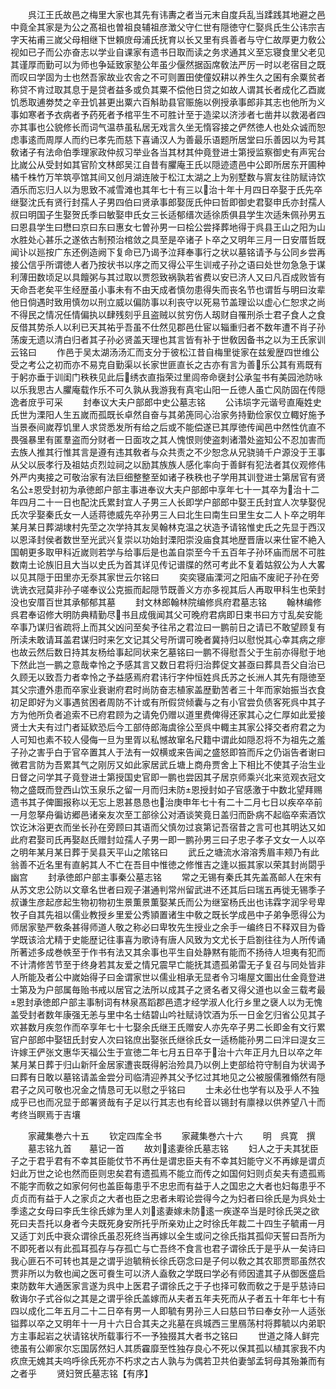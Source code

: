 <!-- { "loadSidebar": true } -->
　　呉江王氏故邑之梅里大家也其先有讳夀之者当元末自度兵乱当蹂践其地避之邑中竟全其家是为公之髙祖也曽祖良辅祖彦澂父守仁世有隠徳守仁娶呉氏生公讳宗吉字天祐甫三嵗父母相继下世頼庻母浦氏抚育以长又里有呉善者与守仁故厚更力敎公视如已子而公亦奋志以学业自课家有遗书日取而读之务求通其义至忘寝食里父老见其谨厚而勤可以为师也争延致家塾公年虽少偃然据函席敎法严厉一时以老宿目之既而叹曰学固为士也然吾家故业农舎之不可则置田使僮奴耕以养生久之囷有余粟贫者称贷不肯过取其息于是贷者益多或负其粟不偿他日贷之如故人谓其长者成化乙酉嵗饥悉取逋劵焚之辛丑饥甚更出粟六百斛助县官赈施以例授承事郎非其志也他所为义事如寒者予衣病者予药死者予棺平生不可胜计至于造梁以济涉者七凿井以救渴者四亦其事也公貌修长而词气温恭虽私居无戏言久坐无惰容接之俨然徳人也处众诚而恕虑事逺而周厚人而约已孝先而慈下喜诵汉人为善最乐语题所居堂曰乐善因以为号其敎诸子有法命伯季理家政仲叔习举业各当其材其仲竟登进士第授监察御史有声宪台比嵗公从受封如其官阶文林郎吴江自昔有臞庵王氏以隠迹遗邑中公即所居东开圃种橘千株竹万竿筑亭馆其间又创月湖连陂于松江太湖之上为别墅数与賔友往防赋诗饮酒乐而忘归人以为思致不减雪滩也其年七十有三以治十年十月四日卒娶于氏先卒继娶沈氏有贤行封孺人子男四伯曰贤承事郎娶厐氏仲曰哲即御史君娶申氏亦封孺人叔曰明国子生娶贺氏季曰敏娶申氏女三长适郁缙次适徐质俱县学生次适朱佩孙男五曰恩县学生曰懋曰京曰东曰惠女七曽孙男一曰桧公尝择葬地得于呉县王山之阳为山水胜处心甚乐之遂依古制预治棺敛之具至是卒诸子卜卒之又明年三月一日安厝哲既闻讣以廵按广东还例造阙下复命已乃谒予泣拜奉事行之状以墓铭请予与公同乡尝再接公信乎所谓徳人者乃按状书以序之而又得公平生训戒子孙之语曰处世勿急急于谋利薄田数顷足以具饘粥与其过取以贾怨致祸孰若省费以安已济人又曰凡百成败皆有天命吾老矣平生经歴虽小事未有不由天成者慎勿患得失而丧名节也谓哲与明曰汝辈他日倘遇时致用慎勿以刑立威以偏防事以利丧守以死易节盖理讼以虚心仁恕求之尚不得民之情况任情偏执以肆残刻乎且盗贼以贫穷伤人刼财自罹刑杀士君子食人之食反借其势杀人以利已天其祐乎吾虽不仕然见郡邑仕宦以辎重归者不数年遭不肖子孙荡废无遗以清白归者其子孙必贤盖天理也其言皆有补于世敎因备书之以为王氏家训云铭曰
　　作邑于吴太湖汤汤汇而支分于彼松江昔自梅里徙家在兹爰歴四世维公受之考公之初而亦不易克自勤渠以长家世匪直长之古亦有言为善乐公其有焉既有于躬亦垂于训闺门秩秩见此后绣衣直指荣过里闾帝命襃封公承玺书有美园池防咏以乐我思古人臞庵载作乐不可久孰从我游我有真宅山阳一丘徳人虽亡风防固在传隠逸者庻乎可采
　　封奉议大夫户部郎中史公墓志铭
　　公讳埙字元谐号直庵姓史氏世为溧阳人生五嵗而孤既长卓然自奋与其弟箎同心治家务持勤俭家仅立輙好施予当景泰间嵗荐饥里人求贷悉发所有给之后或不能偿遂已其厚徳传闻邑中然性伉直不畏强暴里有匿羣盗而分财者一日面攻之其人愧恨则使盗刺诸濳处盗知公不忍加害而去族人推其行惟其言是遵有违其敎者与众共责之不少恕念从兄骁骑千户源没于王事从父以辰孝行及祖姑贞烈竝祠之以励其族族人感化率向于善鲜有犯法者其仪观修伟外严内夷接之可敬治家有法巨细整整至如诸子秩秩也子学用其训登进士第居官有贤名公恩受封初为承徳郎户部主事进奉议大夫户部郎中享年七十一其卒为治十二年四月二十一日也配沈氏累封宜人子男三人长即学户部郎中娶王氏封宜人次孳娶倪氏次孚娶秦氏女一人适蒋徳威先卒孙男三人曰北生曰南生曰里生女二人卜卒之明年某月某日葬湖埭村先茔之次学持其友吴翰林克温之状造予请铭惟史氏之先显于西汉以恩泽封侯者数世至光武兴复崇以功始封溧阳崇没庙食其地歴晋唐以来仕宦不絶入国朝更多取甲科近嵗则若学与给事后是也盖自崇至今千五百年子孙环庙而居不可胜数南土论族旧且大当以史氏为首其详见传记谱牒的然可考此不复着姑叙公为人大畧以见其隠于田里亦无沗其家世云尔铭曰
　　奕奕寝庙溧河之阳庙不废祀子孙在旁诜诜衣冠莫非孙子嗟奉议公克振而起隠节既善义方亦多视其后人再取甲科生也荣封没也安厝百世其承郁郁其墓
　　封文林郎翰林院编修呉府君墓志铭
　　翰林编修呉君奉诏修大明防典精勤尽书且成俄闻其父可晚府君病即日束书曰方寸乱矣安能卒事乃谋归省疏将上而其父凶问至矣予往吊之君泣曰一鹏前日之请已不敢望顾复有所渎未敢请耳盖君谋归时来乞文记其父号所谓可晚者冀持归以慰悦其心幸其病之瘳也故云然后数日持其友杨给事起同状来乞墓铭曰一鹏不得慰吾父于生前亦得慰于地下然此岂一鹏之意哉幸怜之予感其言又数日君将归治葬促文甚亟曰葬具吾父自治已久顾无以致吾力者幸怜之予益感焉府君讳行字仲恒姓呉氏苏之长洲人其先有隠徳至其父宗遭外患而卒家业衰谢府君时尚防奋志植家盖歴勤苦者三十年而家始振当衣食初足即好为义事遇贫困者周防不计或有所假贷倾囊与之有小官尝负债客死呉中其子方为他所负者追索不已府君顾为之请免仍赠以道里费俾得还家其心之仁厚如此爱接贤士大夫有过门者延欵恐后今工部侍郎海虞徐公至呉中輙主其家公择交者府君之为人可知也素不较人侵侮一旦为里胥以私憾故窜名尺籍中谓此如隠忍将不为祖先之羞子孙之害乎白于官卒置其人于法有一奴横或来告闻之盛怒即笞而斥之仍诣告者谢曰微君言防为吾累其气之刚厉又如此家居武丘塘上商舟贾舍上下相比不使其子治生业日督之问学其子竟登进士第授国史官即一鹏也尝因其子居京师乘兴北来览观衣冠文物之盛既而登西山饮玉泉乐之留一月而归未防恩授封如子官感激于中数北望拜赐遗书其子俾圗报称以无忘上恩甚恳恳也治庚申年七十有二十二月七日以疾卒卒前一月忽拏舟徧访郷邑诸亲友次至工部徐公对酒谈笑竟日盖归而卧病不起临卒索酒饮饮讫沐浴更衣而坐长孙在旁顾曰其语而父慎勿过哀第记吾宿昔之言可也其明达又如此府君娶司氏再娶赵氏赠封竝孺人子男一即一鹏孙男三曰子忠子孝子文女一人以卒之明年某月某日葬于吴县天平山之隂铭曰
　　武丘之塘流水溶溶秀眉丰颊乃有此翁善不近名里有直躬其人不亡在吾目中惟徳之修惟吉之逢以振其家以荣其封尚閟乎幽宫
　　封承徳郎户部主事秦公墓志铭
　　常之无锡有秦氏其先盖髙邮人在宋有从苏文忠公防以文章名世者曰观子湛通判常州留武进不还其后曰瑞五再徙无锡季子叔谦生彦起彦起生物初物初生景薫景薫娶某氏而公为继室杨氏出也讳霖字润孚号卑牧子自其先祖以儒业教授乡里爱公秀頴置诸生中敎之既长学成邑中子弟争愿得公为师居家塾严敎条甚得师道人敬之称必曰卑牧先生授业之余手一编终日不释双目为昏学既该洽尤精于史能歴记往事喜为歌诗有唐人风致为文尤长于启劄往往为人所传诵所著述多成巻帙至于作书有法又其余事也平生自处静黙有能而不扬待人坦夷有犯而不计清修苦节至于终身若其友爱之情兄震早亡能抚其遗孤弟雷无子复召与同处皆非人所能及者公中嵗始得子曰金谓家世以儒业相承无显者令习塲屋文圗出仕金竟登进士第及为户部属毎贻书戒以居官之法所以成其子之贤名者又得父道也以金三载考最恩封承徳郎户部主事制词有林泉髙蹈郡邑遗才经学淑人化行乡里之襃人以为无愧盖受封者数年康强无恙与里中名士结碧山吟社赋诗饮酒为乐一日金乞归省公见其子欢甚数月疾忽作而卒享年七十七娶余氏继王氏赠安人亦先卒子男二长即金有文行累官户部郎中娶钮氏封安人次曰铭庶出娶张氏继徐氏女一适杨能孙男二曰泮曰湜女三许嫁王俨张文惠华天福公生于宣徳二年七月五日卒于治十六年正月九日以卒之年某月某日葬于归山新阡金居家遭丧既得躬治殓具乃以例上吏部给符守制自为状谒予曰葬有日敢以墓铭请盖金尝分司临清迎养其父予忆过其地见之公被服儒雅翛然有隠君子之风可敬也况金之情恳可无以慰之乎铭曰
　　士未必仕也学有以及乎人不独成乎已也而况显于郎署贤哉有子足以行其志也有纶音以锡封有廪禄以供养望八十而考终当瞑焉于吉壤


　　家藏集巻六十五
　　钦定四库全书
　　家藏集巻六十六
　　明　呉寛　撰
　　墓志铭九首　　墓记一首
　　故刘逺妻徐氏墓志铭
　　妇人之于夫其犹臣子之于君乎君有不幸其臣能仗节不再仕是谓忠臣夫有不幸其妇能守义不再嫁是谓贞妇此万世之论也然而臣则忠矣君有遗孤焉不能立而传之如国何妇则贞矣夫有遗孤焉不能字而敎之如家何何也盖臣每患乎不忠忠而有益于人之国忠之大者也妇每患乎不贞贞而有益于人之家贞之大者也臣之忠者未暇论尝得今之为妇者曰徐氏是为呉处士季逺之女母曰李氏生徐氏嫁为里人刘逺妻嫁未防逺一疾遂卒当是时徐氏哭之欲死曰夫吾托以身者今夫既死身安所托乎所亲劝止之时徐氏年裁二十四生子毓甫一月又适丁刘氏中衰众谓徐氏虽忍死终当再嫁以全生或问之徐氏指其孤仰天誓曰吾所为不即死者以有此孤耳孤存与存孤亡与亡吾终不食言也君子谓徐氏于是乎从一矣诗曰我心匪石不可转也其是之谓乎迨毓稍长徐氏窃念曰是子何以敎之其农耶贾耶虽然农贾非所以为敎也闻之医可飬生可以济人盍敎之学既曰学必有师因遣其子从御医盛启束防数年大通医家言遂为呉中上医君子谓徐氏之于子也择可敎而敎之于是乎慈诗曰敎诲尔子式谷似之其是之谓乎徐氏盖嫁而从夫者五年夫死而从子者五十年年七十有四以成化二年五月二十二日卒有男一人即毓有男孙三人曰慈曰节曰奉女孙一人适张镒葬以卒之又明年十一月十六日合其夫之兆墓在呉城西三里鴈荡村将葬毓以内弟职方主事起岩之状请铭状所载事行不一予独掇其大者书之铭曰
　　世道之降人鲜完徳虽有公卿家尔忘国孱然妇人其质靃靡至性独存良心不死以保其孤以植其家我不内疚庶无媿其夫呜呼徐氏死亦不朽求之古人孰与为偶若卫共伯妻邹孟轲母其殆兼而有之者乎
　　贤妇贺氏墓志铭【有序】
